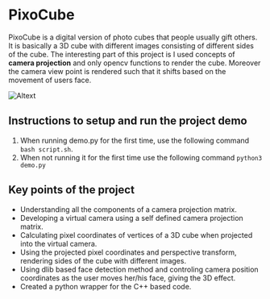 # PixoCube
PixoCube is a digital version of photo cubes that people usually gift others. It is basically a 3D cube with different images consisting of different sides of the cube. The interesting part of this project is I used concepts of **camera projection** and only opencv functions to render the cube. Moreover the camera view point is rendered such that it shifts based on the movement of users face.

![Altext](gif3.gif)

## Instructions to setup and run the project demo

1. When running demo.py for the first time, use the following command `bash script.sh`.
2. When not running it for the first time use the following command `python3 demo.py`

## Key points of the project

* Understanding all the components of a camera projection matrix.
* Developing a virtual camera using a self defined camera projection matrix.
* Calculating pixel coordinates of vertices of a 3D cube when projected into the virtual camera.
* Using the projected pixel coordinates and perspective transform, rendering sides of the cube with different images.
* Using dlib based face detection method and controling camera position coordinates as the user moves her/his face, giving the 3D effect.
* Created a python wrapper for the C++ based code.

